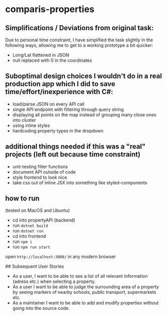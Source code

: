# comparis-properties

## Simplifications / Deviations from original task:

Due to personal time constraint, I have simplified the task slightly in the following ways, allowing me to get to a working prototype a bit quicker:

- Long/Lat flattened in JSON
- null replaced with 0 in the coordinates

## Suboptimal design choices I wouldn't do in a real production app which I did to save time/effort/inexperience with C#:

- load/parse JSON on every API call
- single API endpoint with filtering through query string
- displaying all points on the map instead of grouping many close ones into cluster
- using inline styles
- hardcoding property types in the dropdown

## additional things needed if this was a "real" projects (left out because time constraint)

- unit-testing filter functions
- document API outside of code
- style frontend to look nice
- take css out of inline JSX into something like styled-components

## how to run

(tested on MacOS and Ubuntu)

- cd into propertyAPI (backend)
- run `dotnet build`
- run `dotnet run`
- cd into frontend
- run `npm i`
- run `npm run start`

open `http://localhost:3000/` in any modern browser

## Subsequent User Stories

- As a user, I want to be able to see a list of all relevant information (adress etc.) when selecting a property.
- As a user I want to be able to judge the surrounding area of a property by seeing markers of nearby schools, public transport, supermarkets etc.
- As a maintainer I want to be able to add and modify properties without going into the source code.
